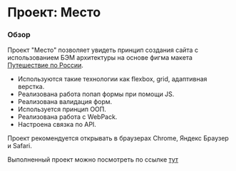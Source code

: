 # Проект: Место

### Обзор

Проект "Место" позволяет увидеть принцип создания сайта с использованием БЭМ архитектуры на основе фигма макета [Путешествие по России](https://www.figma.com/file/2cn9N9jSkmxD84oJik7xL7/JavaScript.-Sprint-4?node-id=0%3A1).  

- Используются такие технологии как flexbox, grid, адаптивная верстка.  
- Реализована работа попап формы  при помощи JS.  
- Реализована валидация форм.  
- Используется принцип ООП.  
- Реализована работа с WebPack.    
- Настроена связка по API.  

Проект рекомендуется открывать в браузерах Chrome, Яндекс Браузер и Safari.  

Выполненный проект можно посмотреть по ссылке [тут](https://juliapechnikova.github.io/mesto/)

